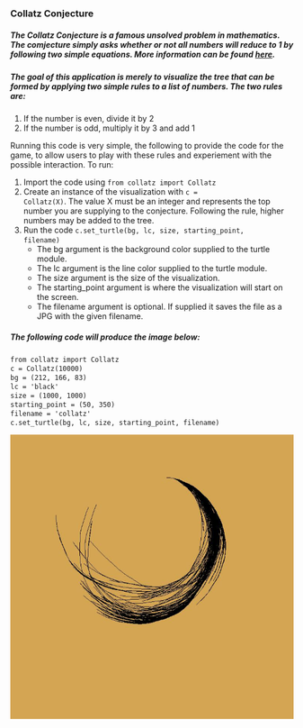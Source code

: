 ### Collatz Conjecture

##### The Collatz Conjecture is a famous unsolved problem in mathematics. The comjecture simply asks whether or not all numbers will reduce to 1 by following two simple equations. More information can be found [here](https://en.wikipedia.org/wiki/Collatz_conjecture).

##### The goal of this application is merely to visualize the tree that can be formed by applying two simple rules to a list of numbers. The two rules are:
1) If the number is even, divide it by 2
2) If the number is odd, multiply it by 3 and add 1

Running this code is very simple, the following to provide the code for the game, to allow users to play with these rules and experiement with the possible interaction. To run:
1) Import the code using <code>from collatz import Collatz</code>
2) Create an instance of the visualization with <code>c = Collatz(X)</code>. The value X must be an integer and represents the top number you are supplying to the conjecture. Following the rule, higher numbers may be added to the tree.
3) Run the code <code>c.set_turtle(bg, lc, size, starting_point, filename)</code>
    - The bg argument is the background color supplied to the turtle module.
    - The lc argument is the line color supplied to the turtle module.
    - The size argument is the size of the visualization.
    - The starting_point argument is where the visualization will start on the screen.
    - The filename argument is optional. If supplied it saves the file as a JPG with the given filename.

##### The following code will produce the image below:

    from collatz import Collatz
    c = Collatz(10000)
    bg = (212, 166, 83)
    lc = 'black'
    size = (1000, 1000)
    starting_point = (50, 350)
    filename = 'collatz'
    c.set_turtle(bg, lc, size, starting_point, filename)

![Collatz Conjecture example visualization](./images/collatz.jpg)